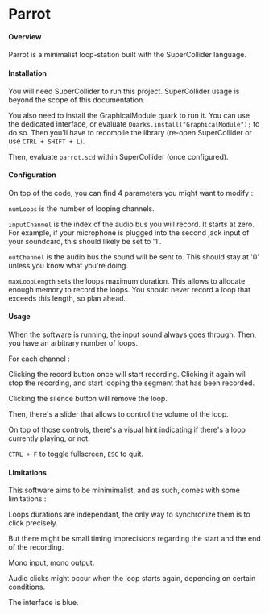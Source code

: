 # Parrot

#### Overview

Parrot is a minimalist loop-station built with the SuperCollider language.

#### Installation

You will need SuperCollider to run this project. SuperCollider usage is beyond the scope of this documentation.

You also need to install the GraphicalModule quark to run it. You can use the dedicated interface, or evaluate `Quarks.install("GraphicalModule");` to do so. Then you'll have to recompile the library (re-open SuperCollider or use `CTRL + SHIFT + L`).

Then, evaluate `parrot.scd` within SuperCollider (once configured).

#### Configuration

On top of the code, you can find 4 parameters you might want to modify :

`numLoops` is the number of looping channels.

`inputChannel` is the index of the audio bus you will record. It starts at zero. For example, if your microphone is plugged into the second jack input of your soundcard, this should likely be set to '1'.

`outChannel` is the audio bus the sound will be sent to. This should stay at '0' unless you know what you're doing.

`maxLoopLength` sets the loops maximum duration. This allows to allocate enough memory to record the loops. You should never record a loop that exceeds this length, so plan ahead.

#### Usage

When the software is running, the input sound always goes through. Then, you have an arbitrary number of loops.

For each channel :

Clicking the record button once will start recording. Clicking it again will stop the recording, and start looping the segment that has been recorded.

Clicking the silence button will remove the loop.

Then, there's a slider that allows to control the volume of the loop.

On top of those controls, there's a visual hint indicating if there's a loop currently playing, or not.

`CTRL + F` to toggle fullscreen, `ESC` to quit.

#### Limitations

This software aims to be minimimalist, and as such, comes with some limitations :

Loops durations are independant, the only way to synchronize them is to click precisely.

But there might be small timing imprecisions regarding the start and the end of the recording.

Mono input, mono output.

Audio clicks might occur when the loop starts again, depending on certain conditions.

The interface is blue.